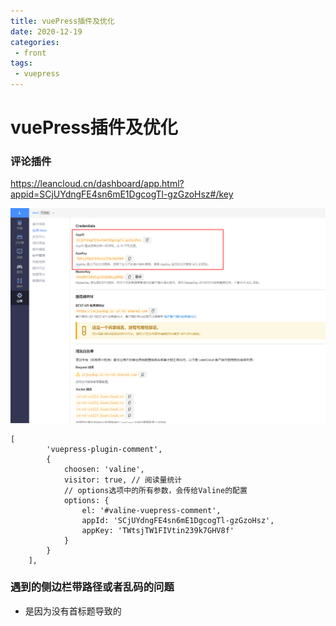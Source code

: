 ```yaml
---
title: vuePress插件及优化
date: 2020-12-19 
categories:
 - front
tags:
 - vuepress
---
```




# vuePress插件及优化



### 评论插件

https://leancloud.cn/dashboard/app.html?appid=SCjUYdngFE4sn6mE1DgcogTl-gzGzoHsz#/key

![1608406640262](../../images/1608406640262.png)



```
[
        'vuepress-plugin-comment',
        {
            choosen: 'valine',
            visitor: true, // 阅读量统计
            // options选项中的所有参数，会传给Valine的配置
            options: {
                el: '#valine-vuepress-comment',
                appId: 'SCjUYdngFE4sn6mE1DgcogTl-gzGzoHsz',
                appKey: 'TWtsjTW1FIVtin239k7GHV8f'
            }
        }
    ],
```



### 遇到的侧边栏带路径或者乱码的问题

- 是因为没有首标题导致的



























